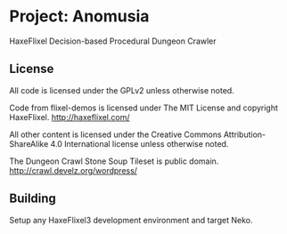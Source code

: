 Project: Anomusia
========================

HaxeFlixel Decision-based Procedural Dungeon Crawler

License
------------------------
All code is licensed under the GPLv2 unless otherwise noted.

Code from flixel-demos is licensed under The MIT License and copyright HaxeFlixel.
http://haxeflixel.com/

All other content is licensed under the Creative Commons Attribution-ShareAlike 4.0 International license unless otherwise noted.

The Dungeon Crawl Stone Soup Tileset is public domain.
http://crawl.develz.org/wordpress/

Building
------------------------
Setup any HaxeFlixel3 development environment and target Neko.